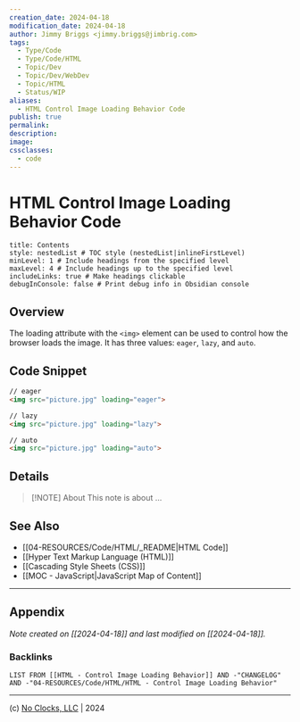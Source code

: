 ```yaml
---
creation_date: 2024-04-18
modification_date: 2024-04-18
author: Jimmy Briggs <jimmy.briggs@jimbrig.com>
tags:
  - Type/Code
  - Type/Code/HTML
  - Topic/Dev
  - Topic/Dev/WebDev
  - Topic/HTML
  - Status/WIP
aliases:
  - HTML Control Image Loading Behavior Code
publish: true
permalink:
description:
image:
cssclasses:
  - code
---
```


# HTML Control Image Loading Behavior Code

```table-of-contents
title: Contents 
style: nestedList # TOC style (nestedList|inlineFirstLevel)
minLevel: 1 # Include headings from the specified level
maxLevel: 4 # Include headings up to the specified level
includeLinks: true # Make headings clickable
debugInConsole: false # Print debug info in Obsidian console
```

## Overview

The loading attribute with the `<img>` element can be used to control how the browser loads the image. It has three values: `eager`, `lazy`, and `auto`.

## Code Snippet

```html
// eager
<img src="picture.jpg" loading="eager">

// lazy
<img src="picture.jpg" loading="lazy">

// auto
<img src="picture.jpg" loading="auto">
```

## Details

> [!NOTE] About
> This note is about ...

## See Also

- [[04-RESOURCES/Code/HTML/_README|HTML Code]]
- [[Hyper Text Markup Language (HTML)]]
- [[Cascading Style Sheets (CSS)]]
- [[MOC - JavaScript|JavaScript Map of Content]]


***

## Appendix

*Note created on [[2024-04-18]] and last modified on [[2024-04-18]].*

### Backlinks

```dataview
LIST FROM [[HTML - Control Image Loading Behavior]] AND -"CHANGELOG" AND -"04-RESOURCES/Code/HTML/HTML - Control Image Loading Behavior"
```

***

(c) [No Clocks, LLC](https://github.com/noclocks) | 2024